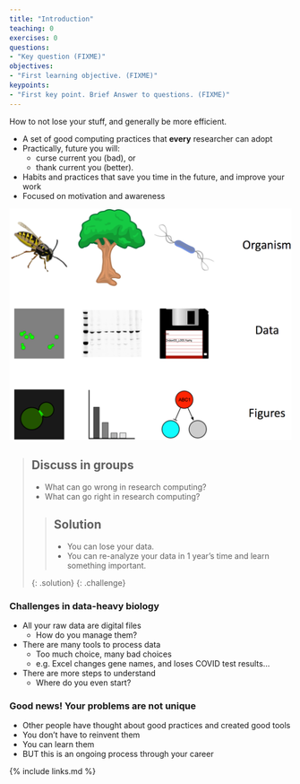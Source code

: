 ```yaml
---
title: "Introduction"
teaching: 0
exercises: 0
questions:
- "Key question (FIXME)"
objectives:
- "First learning objective. (FIXME)"
keypoints:
- "First key point. Brief Answer to questions. (FIXME)"
---
```


How to not lose your stuff, and generally be more efficient.

- A set of good computing practices that **every** researcher can adopt
- Practically, future you will:
  - curse current you (bad), or
  - thank current you (better).
- Habits and practices that save you time in the future,
and improve your work
- Focused on motivation and awareness


![Figure 1. ???](../fig/ew-intro.png)

> ## Discuss in groups
>
> * What can go wrong in research computing?
> * What can go right in research computing?
>
>> ## Solution
>>
>> *   You can lose your data.
>> *   You can re-analyze your data in 1 year’s
>>     time and learn something important.
>>
> {: .solution}
{: .challenge}

### Challenges in data-heavy biology

- All your raw data are digital files
    - How do you manage them?
- There are many tools to process data
    - Too much choice, many bad choices
    - e.g. Excel changes gene names, and loses COVID test results...
- There are more steps to understand
    - Where do you even start?

### Good news! Your problems are not unique

- Other people have thought about good practices and created good tools
- You don’t have to reinvent them
- You can learn them
- BUT this is an ongoing process through your career

{% include links.md %}

